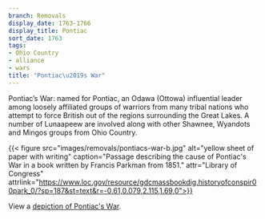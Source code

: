 ```yaml
---
branch: Removals
display_date: 1763-1766
display_title: Pontiac
sort_date: 1763
tags:
- Ohio Country
- alliance
- wars
title: "Pontiac\u2019s War"
---
```


Pontiac’s War: named for Pontiac, an Odawa (Ottowa) influential leader among loosely affiliated groups of warriors from many tribal nations who attempt to force British out of the regions surrounding the Great Lakes. A number of Lunaapeew are involved along with other Shawnee, Wyandots and Mingos groups from  Ohio Country.

{{< figure src="images/removals/pontiacs-war-b.jpg" alt="yellow sheet of paper with writing" caption="Passage describing the cause of Pontiac's War in a book written by Francis Parkman from 1851." attr="Library of Congress" attrlink="https://www.loc.gov/resource/gdcmassbookdig.historyofconspir00park_0/?sp=187&st=text&r=-0.61,0.079,2.115,1.69,0">}}

View a [depiction of Pontiac's War](https://commons.wikimedia.org/wiki/File:Pontiac_conspiracy.jpg#/media/File:Pontiac_conspiracy.jpg).


